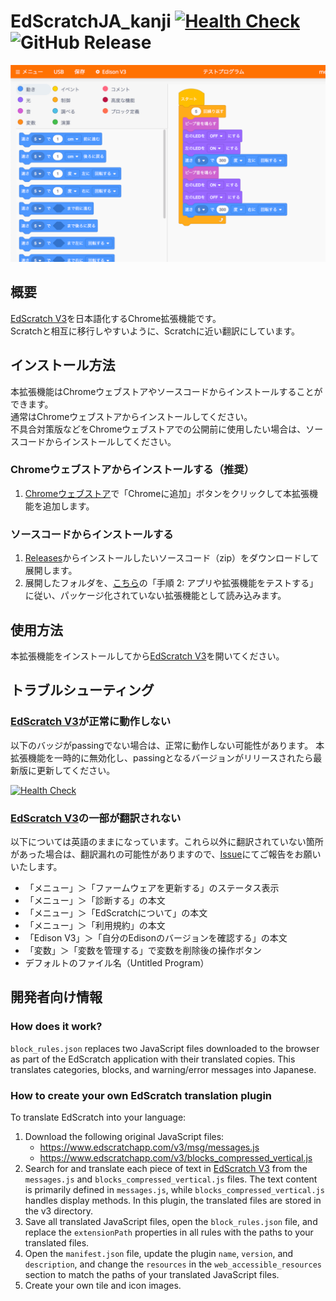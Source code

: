 # EdScratchJA_kanji [![Health Check](https://github.com/bonzeboy/edscratchja_kanji/actions/workflows/health-check.yml/badge.svg)](https://github.com/bonzeboy/edscratchja_kanji/actions/workflows/health-check.yml) ![GitHub Release](https://img.shields.io/github/v/release/bonzeboy/edscratchja_kanji)

![Screenshot](./images/screenshot.png)

## 概要

[EdScratch V3](https://www.edscratchapp.com/v3/)を日本語化するChrome拡張機能です。\
Scratchと相互に移行しやすいように、Scratchに近い翻訳にしています。

## インストール方法

本拡張機能はChromeウェブストアやソースコードからインストールすることができます。\
通常はChromeウェブストアからインストールしてください。\
不具合対策版などをChromeウェブストアでの公開前に使用したい場合は、ソースコードからインストールしてください。

### Chromeウェブストアからインストールする（推奨）

1. [Chromeウェブストア](https://chromewebstore.google.com/detail/lblflnfgopjnhoblchpddniebailongb)で「Chromeに追加」ボタンをクリックして本拡張機能を追加します。

### ソースコードからインストールする

1. [Releases](https://github.com/bonzeboy/edscratchja_kanji/releases)からインストールしたいソースコード（zip）をダウンロードして展開します。
2. 展開したフォルダを、[こちら](https://support.google.com/chrome/a/answer/2714278?hl=JA)の「手順 2: アプリや拡張機能をテストする」に従い、パッケージ化されていない拡張機能として読み込みます。

## 使用方法

本拡張機能をインストールしてから[EdScratch V3](https://www.edscratchapp.com/v3/)を開いてください。

## トラブルシューティング

### [EdScratch V3](https://www.edscratchapp.com/v3/)が正常に動作しない

以下のバッジがpassingでない場合は、正常に動作しない可能性があります。
本拡張機能を一時的に無効化し、passingとなるバージョンがリリースされたら最新版に更新してください。

[![Health Check](https://github.com/bonzeboy/edscratchja_kanji/actions/workflows/health-check.yml/badge.svg)](https://github.com/bonzeboy/edscratchja_kanji/actions/workflows/health-check.yml)

### [EdScratch V3](https://www.edscratchapp.com/v3/)の一部が翻訳されない

以下については英語のままになっています。これら以外に翻訳されていない箇所があった場合は、翻訳漏れの可能性がありますので、[Issue](https://github.com/bonzeboy/edscratchja_kanji/issues)にてご報告をお願いいたします。
- 「メニュー」＞「ファームウェアを更新する」のステータス表示
- 「メニュー」＞「診断する」の本文
- 「メニュー」＞「EdScratchについて」の本文
- 「メニュー」＞「利用規約」の本文
- 「Edison V3」＞「自分のEdisonのバージョンを確認する」の本文
- 「変数」＞「変数を管理する」で変数を削除後の操作ボタン
- デフォルトのファイル名（Untitled Program）

## 開発者向け情報

### How does it work?
`block_rules.json` replaces two JavaScript files downloaded to the browser as part of the EdScratch application with their translated copies. This translates categories, blocks, and warning/error messages into Japanese.

### How to create your own EdScratch translation plugin
To translate EdScratch into your language:
1. Download the following original JavaScript files:
   - https://www.edscratchapp.com/v3/msg/messages.js
   - https://www.edscratchapp.com/v3/blocks_compressed_vertical.js
2. Search for and translate each piece of text in [EdScratch V3](https://www.edscratchapp.com/v3/) from the `messages.js` and `blocks_compressed_vertical.js` files. The text content is primarily defined in `messages.js`, while `blocks_compressed_vertical.js` handles display methods. In this plugin, the translated files are stored in the v3 directory.
3. Save all translated JavaScript files, open the `block_rules.json` file, and replace the `extensionPath` properties in all rules with the paths to your translated files.
4. Open the `manifest.json` file, update the plugin `name`, `version`, and `description`, and change the `resources` in the `web_accessible_resources` section to match the paths of your translated JavaScript files.
5. Create your own tile and icon images.

